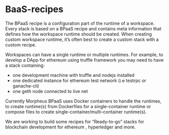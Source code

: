 # BaaS-recipes

The BPaaS recipe is a configuration part of the runtime of a workspace. Every stack is based on a BPaaS recipe and contains meta information that defines how the workspace runtime should be created. When creating custom workspace runtime, it’s often best to create a custom stack with a custom recipe.

Workspaces can have a single runtime or multiple runtimes. For example, to develop a DApp for ethereum using truffle framework you may need to have a stack containing:
 - one development machine with truffle and nodejs installed
 - one dedicated instance for ethereum test network (i.e testrpc or ganache-cli)
 - one geth node connected to live net
 

Currently Morpheus BPaaS uses Docker containers to handle the runtimes, to create runtime(s) from Dockerfiles for a single-container runtime or compose files to create single-container/multi-container runtime(s).

We are working to build some recipes for “Ready-to-go” stacks for blockchain development for ethereum , hyperledger and more. 
